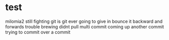 # test
milomia2
still fighting git
is git ever going to give in
bounce it backward and forwards
trouble brewing didnt pull
multi commit coming up
another commit
trying to commit over a commit
